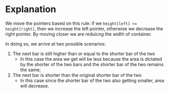 # Explanation

We move the pointers based on this rule: if we `height[left] <= height[right]`, then we increase the left pointer, otherwise we decrease the right pointer.
By moving closer we are reduicng the width of container. 

In doing so, we arrive at two possible scenarios: 

1. The next bar is still higher than or equal to the shorter bar of the two 
	- In this case the area we get will be less because the area is dictated by the shorter of the two bars and the shorter bar of the two remains the same; 
2. The next bar is shorter than the original shorter bar of the two 
	- In this case since the shorter bar of the two also getting smaller, area will decrease.

